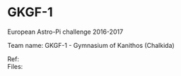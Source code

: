 # GKGF-1
European Astro-Pi challenge 2016-2017
  
Team name: GKGF-1 - Gymnasium of Kanithos (Chalkida) 
  
Ref:  
Files: 
  
  
